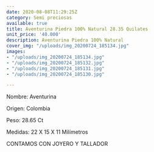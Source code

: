 ```yaml
---
date: 2020-08-08T11:29:25Z
category: Semi preciosas
available: true
title: Aventurina Piedra 100% Natural 28.35 Quilates
unit_price: '40.000'
description: Aventurina Piedra 100% Natural
cover_img: "/uploads/img_20200724_185134.jpg"
images:
- "/uploads/img_20200724_185134.jpg"
- "/uploads/img_20200724_185132.jpg"
- "/uploads/img_20200724_185131.jpg"
- "/uploads/img_20200724_185130.jpg"

---
```

Nombre: Aventurina 

Origen: Colombia

Peso: 28.65 Ct 

Medidas: 22 X 15 X 11 Milímetros 

CONTAMOS CON JOYERO Y TALLADOR